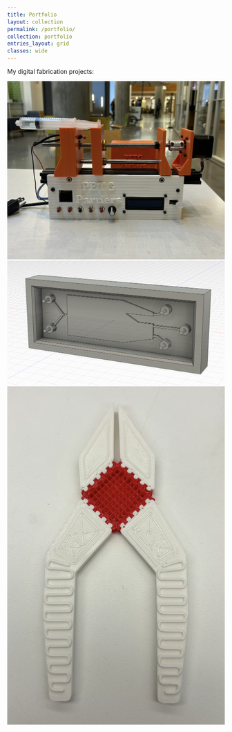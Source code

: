 ```yaml
---
title: Portfolio
layout: collection
permalink: /portfolio/
collection: portfolio
entries_layout: grid
classes: wide
---
```


My digital fabrication projects:

<img src="/assets/img/syringe-pump-project.png" alt="Lauren Brown" style="wdith:200px;"/>
<img src="/assets/img/cadmodel.png" alt="Lauren Brown" style"wdith:200px;"/>
<img src="/assets/img/pliersfullbody.png" alt="Lauren Brown" style="wdith:200px;"/>
